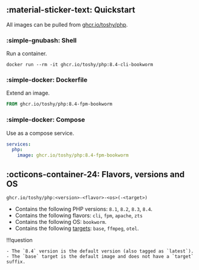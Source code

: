 ## :material-sticker-text: Quickstart

All images can be pulled from [ghcr.io/toshy/php](https://ghcr.io/toshy/php).

### :simple-gnubash: Shell

Run a container.

```shell
docker run --rm -it ghcr.io/toshy/php:8.4-cli-bookworm
```

### :simple-docker: Dockerfile

Extend an image.

```Dockerfile
FROM ghcr.io/toshy/php:8.4-fpm-bookworm
```

### :simple-docker: Compose

Use as a compose service.

```yaml
services:
  php:
    image: ghcr.io/toshy/php:8.4-fpm-bookworm
```

## :octicons-container-24: Flavors, versions and OS


```shell
ghcr.io/toshy/php:<version>-<flavor>-<os>(-<target>)
```

- Contains the following PHP versions: `8.1`, `8.2`, `8.3`, `8.4`.
- Contains the following flavors: `cli`, `fpm`, `apache`, `zts`
- Contains the following OS: `bookworm`.
- Contains the following [targets](images.md#targets): `base`, `ffmpeg`, `otel`.

!!!question

    - The `8.4` version is the default version (also tagged as `latest`).
    - The `base` target is the default image and does not have a `target` suffix.